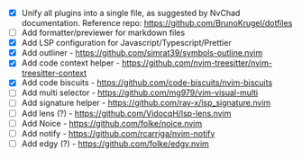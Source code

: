 - [X] Unify all plugins into a single file, as suggested by NvChad documentation. Reference repo: https://github.com/BrunoKrugel/dotfiles
- [ ] Add formatter/previewer for markdown files
- [X] Add LSP configuration for Javascript/Typescript/Prettier
- [X] Add outliner - https://github.com/simrat39/symbols-outline.nvim
- [X] Add code context helper - https://github.com/nvim-treesitter/nvim-treesitter-context
- [X] Add code biscuits - https://github.com/code-biscuits/nvim-biscuits
- [ ] Add multi selector - https://github.com/mg979/vim-visual-multi
- [ ] Add signature helper - https://github.com/ray-x/lsp_signature.nvim
- [ ] Add lens (?) - https://github.com/VidocqH/lsp-lens.nvim
- [ ] Add Noice - https://github.com/folke/noice.nvim
- [ ] Add notify - https://github.com/rcarriga/nvim-notify
- [ ] Add edgy (?) - https://github.com/folke/edgy.nvim
